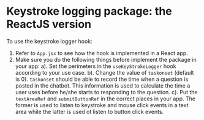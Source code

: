 # Keystroke logging package: the ReactJS version

To use the keystroke logger hook:

1. Refer to `App.jsx` to see how the hook is implemented in a React app.
2. Make sure you do the following things before implement the package in your app:
   a). Set the perimeters in the `useKeyStrokeLogger` hook according to your use case.
   b). Change the value of `taskonset` (default is 0). `taskonset` should be able to record the time when a question is posted in the chatbot. This information is used to calculate the time a user uses before he/she starts to responding to the question.
   c). Put the `textAreaRef` and `submitButtonRef` in the correct places in your app. The former is used to listen to keystroke and mouse click events in a text area while the latter is used ot listen to button click events.
